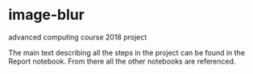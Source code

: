 # image-blur
advanced computing course 2018 project

The main text describing all the steps in the project can be found in the Report notebook.
From there all the other notebooks are referenced.
